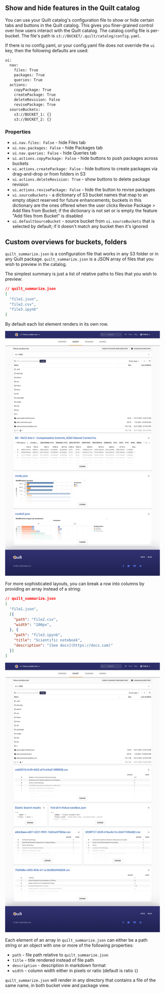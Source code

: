 ## Show and hide features in the Quilt catalog

You can use your Quilt catalog's configuration file to show or hide certain
tabs and buttons in the Quilt catalog. This gives you finer-grained control
over how users interact with the Quilt catalog. The catalog config file is per-bucket.
The file's path is `s3://BUCKET/.quilt/catalog/config.yaml`.

If there is no config.yaml, or your config.yaml file does not override the `ui`
key, then the following defaults are used:

```
ui:
  nav:
    files: True
    packages: True
    queries: True
  actions:
    copyPackage: True
    createPackage: True
    deleteRevision: False
    revisePackage: True
  sourceBuckets:
    s3://BUCKET_1: {}
    s3://BUCKET_2: {}
```

### Properties

* `ui.nav.files: False` - hide Files tab
* `ui.nav.packages: False` - hide Packages tab
* `ui.nav.queries: False` - hide Queries tab
* `ui.actions.copyPackage: False` - hide buttons to push packages across buckets
* `ui.actions.createPackage: False` - hide buttons to create packages via
drag-and-drop or from folders in S3
* `ui.actions.deleteRevision: True` - show buttons to delete package revision
* `ui.actions.revisePackage: False` - hide the button to revise packages
* `ui.sourceBuckets` - a dictionary of S3 bucket names that map to an empty object reserved for future enhancements;
buckets in this dictionary are the ones offered when the user clicks
Revise Package > Add files from Bucket; if the dictionary is not set or is empty the feature "Add files from Bucket" is disabled
* `ui.defaultSourceBucket` - source bucket from `ui.sourceBuckets` that is selected by default; if it doesn't match any bucket then it's ignored

## Custom overviews for buckets, folders

`quilt_summarize.json` is a configuration file that works in any S3 folder or in
any Quilt package. `quilt_summarize.json` is a JSON array
of files that you wish to preview in the catalog.

The simplest summary is just a list of relative paths to files that you wish to preview:

```json
// quilt_summarize.json
[
  "file1.json",
  "file2.csv",
  "file3.ipynb"
]
```
By default each list element renders in its own row.

![](../imgs/quilt-summarize-rows.png)

For more sophisticated layouts, you can break a row into columns by providing an
array instead of a string:

```json
// quilt_summarize.json
[
  "file1.json",
  [{
    "path": "file2.csv",
    "width": "200px",
  }, {
    "path": "file3.ipynb",
    "title": "Scientific notebook",
    "description": "[See docs](https://docs.com)"
  }]
]
```
![](../imgs/quilt-summarize-columns.png)

Each element of an array in `quilt_summarize.json` can either be a path string
or an object with one or more of the following properties:
- `path` - file path relative to `quilt_summarize.json`
- `title` - title rendered instead of file path
- `description` - description in markdown format
- `width` - column width either in pixels or ratio (default is ratio `1`)

`quilt_summarize.json` will render in any directory that contains a file of the
same name, in both bucket view and package view.
